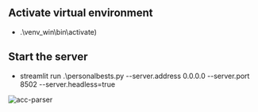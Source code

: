 ## Activate virtual environment
- .\venv_win\bin\activate)

## Start the server 
- streamlit run .\personalbests.py --server.address 0.0.0.0 --server.port 8502 --server.headless=true


![acc-parser](https://github.com/user-attachments/assets/45e5b8d0-9e6a-4fa5-a0a7-68eb60020c0b)
